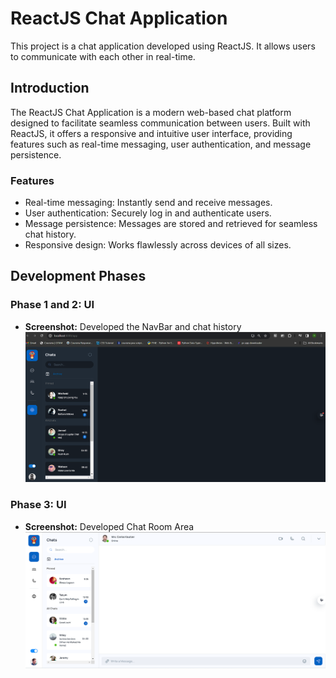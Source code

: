 # ReactJS Chat Application

This project is a chat application developed using ReactJS. It allows users to communicate with each other in real-time.

## Introduction

The ReactJS Chat Application is a modern web-based chat platform designed to facilitate seamless communication between users. Built with ReactJS, it offers a responsive and intuitive user interface, providing features such as real-time messaging, user authentication, and message persistence.

### Features

- Real-time messaging: Instantly send and receive messages.
- User authentication: Securely log in and authenticate users.
- Message persistence: Messages are stored and retrieved for seamless chat history.
- Responsive design: Works flawlessly across devices of all sizes.

## Development Phases

### Phase 1 and 2: UI

- **Screenshot:** Developed the NavBar and chat history
  ![Navbar and Chat UI](Screenshots/phase2.png)

### Phase 3: UI

- **Screenshot:** Developed Chat Room Area
  ![Navbar and Chat UI](Screenshots/phase3.png)

